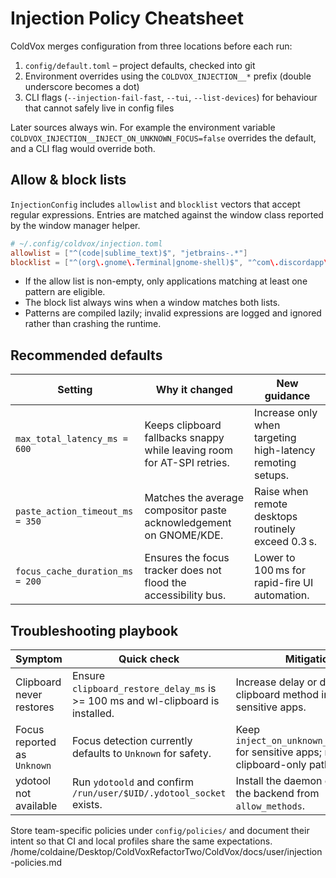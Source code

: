 # Injection Policy Cheatsheet

ColdVox merges configuration from three locations before each run:

1. `config/default.toml` – project defaults, checked into git
2. Environment overrides using the `COLDVOX_INJECTION__*` prefix (double underscore becomes a dot)
3. CLI flags (`--injection-fail-fast`, `--tui`, `--list-devices`) for behaviour that cannot safely live in config files

Later sources always win. For example the environment variable
`COLDVOX_INJECTION__INJECT_ON_UNKNOWN_FOCUS=false` overrides the default, and a CLI flag would override both.

## Allow & block lists

`InjectionConfig` includes `allowlist` and `blocklist` vectors that accept regular expressions. Entries are matched against the
window class reported by the window manager helper.

```toml
# ~/.config/coldvox/injection.toml
allowlist = ["^(code|sublime_text)$", "jetbrains-.*"]
blocklist = ["^(org\.gnome\.Terminal|gnome-shell)$", "^com\.discordapp\.Discord$"]
```

* If the allow list is non-empty, only applications matching at least one pattern are eligible.
* The block list always wins when a window matches both lists.
* Patterns are compiled lazily; invalid expressions are logged and ignored rather than crashing the runtime.

## Recommended defaults

| Setting | Why it changed | New guidance |
| --- | --- | --- |
| `max_total_latency_ms = 600` | Keeps clipboard fallbacks snappy while leaving room for AT-SPI retries. | Increase only when targeting high-latency remoting setups. |
| `paste_action_timeout_ms = 350` | Matches the average compositor paste acknowledgement on GNOME/KDE. | Raise when remote desktops routinely exceed 0.3 s. |
| `focus_cache_duration_ms = 200` | Ensures the focus tracker does not flood the accessibility bus. | Lower to 100 ms for rapid-fire UI automation. |

## Troubleshooting playbook

| Symptom | Quick check | Mitigation |
| --- | --- | --- |
| Clipboard never restores | Ensure `clipboard_restore_delay_ms` is >= 100 ms and wl-clipboard is installed. | Increase delay or disable clipboard method in policy for sensitive apps. |
| Focus reported as `Unknown` | Focus detection currently defaults to `Unknown` for safety. | Keep `inject_on_unknown_focus=false` for sensitive apps; rely on clipboard-only path otherwise. |
| ydotool not available | Run `ydotoold` and confirm `/run/user/$UID/.ydotool_socket` exists. | Install the daemon or remove the backend from `allow_methods`. |

Store team-specific policies under `config/policies/` and document their intent so that CI and local profiles share the same
expectations.</content>
<parameter name="filePath">/home/coldaine/Desktop/ColdVoxRefactorTwo/ColdVox/docs/user/injection-policies.md